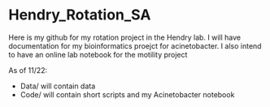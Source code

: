 # Hendry_Rotation_SA
Here is my github for my rotation project in the Hendry lab. I will have documentation for my bioinformatics proejct for acinetobacter. I also intend to have an online lab notebook for the motility project

As of 11/22:

- Data/ will contain data 
- Code/ will contain short scripts and my Acinetobacter notebook 

